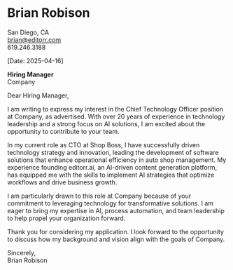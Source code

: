 # Brian Robison  
San Diego, CA  
brian@editorr.com  
619.246.3188  

[Date: 2025-04-16]  

**Hiring Manager**  
Company  

Dear Hiring Manager,

I am writing to express my interest in the Chief Technology Officer position at Company, as advertised. With over 20 years of experience in technology leadership and a strong focus on AI solutions, I am excited about the opportunity to contribute to your team.

In my current role as CTO at Shop Boss, I have successfully driven technology strategy and innovation, leading the development of software solutions that enhance operational efficiency in auto shop management. My experience founding editorr.ai, an AI-driven content generation platform, has equipped me with the skills to implement AI strategies that optimize workflows and drive business growth.

I am particularly drawn to this role at Company because of your commitment to leveraging technology for transformative solutions. I am eager to bring my expertise in AI, process automation, and team leadership to help propel your organization forward.

Thank you for considering my application. I look forward to the opportunity to discuss how my background and vision align with the goals of Company.

Sincerely,  
Brian Robison